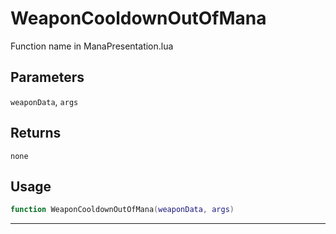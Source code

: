 # WeaponCooldownOutOfMana
Function name in ManaPresentation.lua
## Parameters
`weaponData`, `args`
## Returns
`none`
## Usage
```lua
function WeaponCooldownOutOfMana(weaponData, args)
```
---
